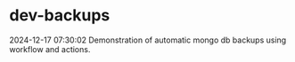 # dev-backups
2024-12-17 07:30:02 Demonstration of automatic mongo db backups using workflow and actions.
